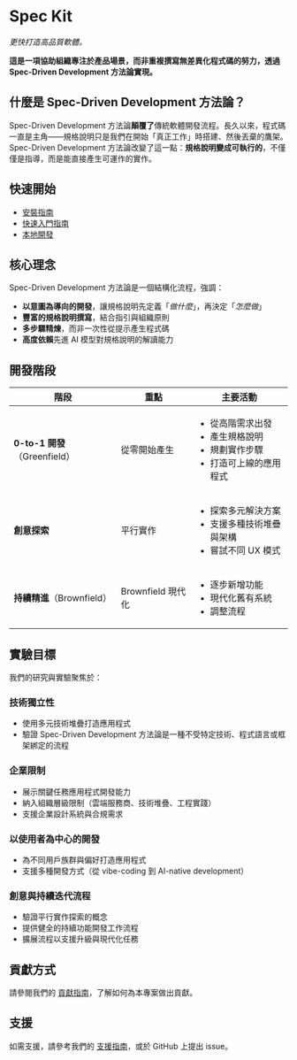 # Spec Kit

*更快打造高品質軟體。*

**這是一項協助組織專注於產品場景，而非重複撰寫無差異化程式碼的努力，透過 Spec-Driven Development 方法論實現。**

## 什麼是 Spec-Driven Development 方法論？

Spec-Driven Development 方法論**顛覆了**傳統軟體開發流程。長久以來，程式碼一直是主角——規格說明只是我們在開始「真正工作」時搭建、然後丟棄的鷹架。Spec-Driven Development 方法論改變了這一點：**規格說明變成可執行的**，不僅僅是指導，而是能直接產生可運作的實作。

## 快速開始

- [安裝指南](installation.md)
- [快速入門指南](quickstart.md)
- [本地開發](local-development.md)

## 核心理念

Spec-Driven Development 方法論是一個結構化流程，強調：

- **以意圖為導向的開發**，讓規格說明先定義「_做什麼_」，再決定「_怎麼做_」
- **豐富的規格說明撰寫**，結合指引與組織原則
- **多步驟精煉**，而非一次性從提示產生程式碼
- **高度依賴**先進 AI 模型對規格說明的解讀能力

## 開發階段

| 階段 | 重點 | 主要活動 |
|-------|-------|----------------|
| **0-to-1 開發**（Greenfield） | 從零開始產生 | <ul><li>從高階需求出發</li><li>產生規格說明</li><li>規劃實作步驟</li><li>打造可上線的應用程式</li></ul> |
| **創意探索** | 平行實作 | <ul><li>探索多元解決方案</li><li>支援多種技術堆疊與架構</li><li>嘗試不同 UX 模式</li></ul> |
| **持續精進**（Brownfield） | Brownfield 現代化 | <ul><li>逐步新增功能</li><li>現代化舊有系統</li><li>調整流程</li></ul> |

## 實驗目標

我們的研究與實驗聚焦於：

### 技術獨立性
- 使用多元技術堆疊打造應用程式
- 驗證 Spec-Driven Development 方法論是一種不受特定技術、程式語言或框架綁定的流程

### 企業限制
- 展示關鍵任務應用程式開發能力
- 納入組織層級限制（雲端服務商、技術堆疊、工程實踐）
- 支援企業設計系統與合規需求

### 以使用者為中心的開發
- 為不同用戶族群與偏好打造應用程式
- 支援多種開發方式（從 vibe-coding 到 AI-native development）

### 創意與持續迭代流程
- 驗證平行實作探索的概念
- 提供健全的持續功能開發工作流程
- 擴展流程以支援升級與現代化任務

## 貢獻方式

請參閱我們的 [貢獻指南](https://github.com/github/spec-kit/blob/main/CONTRIBUTING.md)，了解如何為本專案做出貢獻。

## 支援

如需支援，請參考我們的 [支援指南](https://github.com/github/spec-kit/blob/main/SUPPORT.md)，或於 GitHub 上提出 issue。

